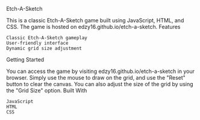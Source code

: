 Etch-A-Sketch

This is a classic Etch-A-Sketch game built using JavaScript, HTML, and CSS. The game is hosted on edzy16.github.io/etch-a-sketch.
Features

    Classic Etch-A-Sketch gameplay
    User-friendly interface
    Dynamic grid size adjustment

Getting Started

You can access the game by visiting edzy16.github.io/etch-a-sketch in your browser. Simply use the mouse to draw on the grid, and use the "Reset" button to clear the canvas. You can also adjust the size of the grid by using the "Grid Size" option.
Built With

    JavaScript
    HTML
    CSS
